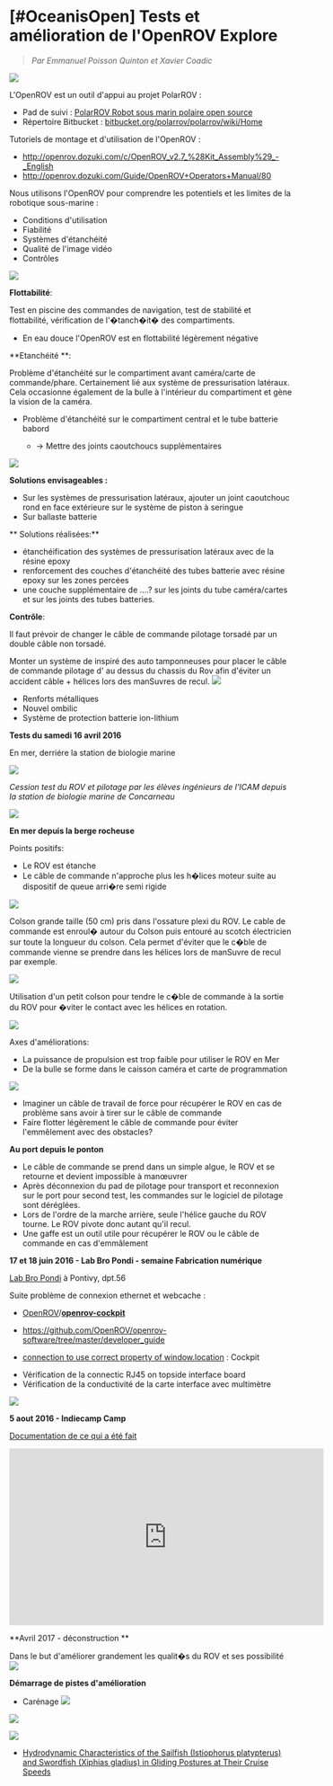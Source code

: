 # [#OceanisOpen] Tests et amélioration de l'OpenROV Explore

> _Par Emmanuel Poisson Quinton et Xavier Coadic_

![](https://i.imgur.com/J2mS2HI.png)


L'OpenROV est un outil d'appui au projet PolarROV : 

*   Pad de suivi : [PolarROV Robot sous marin polaire open source](/I1SyFbeTdeO_Kcdnx35WdeN)
*   Répertoire Bitbucket : [bitbucket.org/polarrov/polarrov/wiki/Home](https://bitbucket.org/polarrov/polarrov/wiki/Home)


Tutoriels de montage et d'utilisation de l'OpenROV : 

*   [](http://openrov.dozuki.com/c/OpenROV_v2.7_%28Kit_Assembly%29_-_English)http://openrov.dozuki.com/c/OpenROV_v2.7_%28Kit_Assembly%29_-_English
*   [](http://openrov.dozuki.com/Guide/OpenROV+Operators+Manual/80)http://openrov.dozuki.com/Guide/OpenROV+Operators+Manual/80

Nous utilisons l'OpenROV pour comprendre les potentiels et les limites de la robotique sous-marine : 

*   Conditions d'utilisation
*   Fiabilité
*   Systèmes d'étanchéité
*   Qualité de l'image vidéo
*   Contrôles

![](https://i.imgur.com/dQmVQtq.jpg)

**Flottabilité**: 

Test en piscine des commandes de navigation, test de stabilité et flottabilité, vérification  de l'�tanch�it� des compartiments. 

*   En eau douce l'OpenROV est en flottabilité légèrement négative

**Etanchéité **: 

Problème d'étanchéité sur le compartiment avant caméra/carte de commande/phare. Certainement lié aux système de pressurisation latéraux. Cela occasionne également de la bulle à l'intérieur du compartiment et gène la vision de la caméra. 

*   Problème d'étanchéité sur le compartiment central et le tube batterie babord

    * -> Mettre des joints caoutchoucs supplémentaires


![](https://i.imgur.com/L849fHE.jpg)

**Solutions envisageables :**

*   Sur les systèmes de pressurisation latéraux, ajouter un joint caoutchouc rond en face extérieure sur le système de piston à seringue
*   Sur ballaste batterie 

** Solutions réalisées:**

*   étanchéification des systèmes de pressurisation latéraux avec de la résine epoxy
*   renforcement des couches d'étanchéité des tubes batterie avec résine epoxy sur les zones percées
*   une couche supplémentaire de ....? sur les joints du tube caméra/cartes et sur les joints des tubes batteries.

**Contrôle**: 

Il faut prévoir de changer le câble de commande pilotage torsadé par un double câble non torsadé.

Monter un système de inspiré des auto tamponneuses pour placer le câble de commande pilotage d' au dessus du chassis du Rov afin d'éviter  un accident câble + hélices lors des manSuvres de recul. 
![](https://i.imgur.com/bHEY0mZ.jpg)


*   Renforts métalliques
*   Nouvel ombilic
*   Système de protection batterie ion-lithium

**Tests du samedi 16 avril 2016**

En mer, derriére la station de biologie marine

![](https://i.imgur.com/jKGvG68.jpg)



_Cession test du ROV et pilotage par les élèves ingénieurs de l'ICAM depuis la station de biologie marine de Concarneau_

![](https://i.imgur.com/K14W8AP.jpg)


**En mer depuis la berge rocheuse**

Points positifs: 

*   Le ROV est étanche
*   Le câble de commande n'approche plus les h�lices moteur suite au dispositif de queue arri�re semi rigide

![](https://i.imgur.com/kIpODSR.jpg)


Colson grande taille (50 cm) pris dans l'ossature plexi du ROV. Le cable de commande est enroul� autour du Colson puis entouré au scotch électricien sur toute la longueur du colson. Cela permet d'éviter que le c�ble de commande vienne se prendre dans les hélices lors de manSuvre de recul par exemple.

![](https://i.imgur.com/ONzcjNo.jpg)

Utilisation d'un petit colson pour tendre le c�ble de commande à la sortie du ROV pour �viter le contact avec les hélices en rotation.

![](https://i.imgur.com/8oNVzJq.jpg)


Axes d'améliorations: 

*   La puissance de propulsion est trop faible pour utiliser le ROV en Mer
*   De la bulle se forme dans le caisson caméra et carte de programmation 

![](https://i.imgur.com/3ASLbuQ.jpg)


*   Imaginer un câble de  travail de force pour récupérer le ROV en cas de problème sans avoir à tirer sur le câble de commande
*   Faire flotter légèrement le câble de commande pour éviter l'emmêlement avec des obstacles? 

**Au port depuis le ponton**

*   Le câble de commande se prend dans un simple algue, le ROV et se retourne et devient impossible à manœuvrer
*   Après déconnexion du pad de pilotage  pour transport et reconnexion sur le port pour second test, les commandes sur le logiciel de pilotage sont déréglées.
*   Lors de l'ordre de la marche arrière, seule l'hélice gauche du ROV tourne. Le ROV pivote donc autant qu'il recul. 
*   Une gaffe est un outil utile pour récupérer le ROV ou le câble de commande en cas d'emmâlement 

**17 et 18 juin 2016 - Lab Bro Pondi - semaine Fabrication numérique**

[Lab Bro Pondi](http://labbropondi.fr/)  à Pontivy, dpt.56
 

Suite problème de connexion ethernet et webcache :

- [OpenROV](https://github.com/OpenROV)/**[openrov-cockpit](https://github.com/OpenROV/openrov-cockpit)** 

- [](https://github.com/OpenROV/openrov-software/tree/master/developer_guide)https://github.com/OpenROV/openrov-software/tree/master/developer_guide

- [connection to use correct property of window.location](https://github.com/OpenROV/openrov-cockpit/pull/2/commits/2d53383fd0925c4524c5708098411f56609ba0b3)  : Cockpit

*   Vérification de la connectic RJ45 on topside interface board
*   Vérification de la conductivité de la carte interface avec multimètre 
  
 
 ![](https://i.imgur.com/syFtGNM.jpg)


**5 aout 2016 - Indiecamp Camp**

[Documentation de ce qui a été fait](https://lebiome.github.io/#LeBiome/camps/blob/master/indie_camp_kerbors_2016/reparation_openrov.md) 


<iframe width="560" height="315" src="https://videos.lescommuns.org/videos/embed/3d4b8af7-32f5-4e9d-b9d9-ac8b9c4f3927" frameborder="0" allowfullscreen></iframe>

**Avril 2017 - déconstruction **

Dans le but d'améliorer grandement les qualit�s du ROV et ses possibilité
![](https://i.imgur.com/FAEelKC.jpg)


**Démarrage de pistes d'amélioration**

* Carénage 
![](https://i.imgur.com/AP8lWWg.jpg)

![](https://i.imgur.com/Yn4ie2y.jpg)


![](https://i.imgur.com/kRckg5l.jpg)


* [Hydrodynamic Characteristics of the Sailfish (Istiophorus platypterus) and Swordfish (Xiphias gladius) in Gliding Postures at Their Cruise Speeds](http://journals.plos.org/plosone/article?id=10.1371/journal.pone.0081323) 